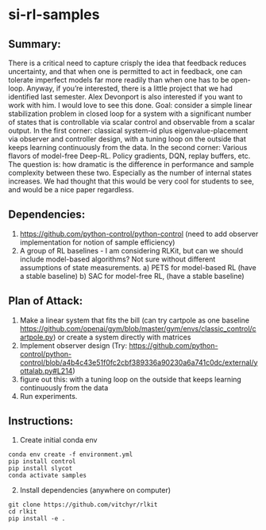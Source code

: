 # si-rl-samples

Summary:
--------

There is a critical need to capture crisply the idea that feedback reduces uncertainty, and that when one is permitted to act in feedback, one can tolerate imperfect models far more readily than when one has to be open-loop.
Anyway, if you’re interested, there is a little project that we had identified last semester. Alex Devonport is also interested if you want to work with him. I would love to see this done.
Goal: consider a simple linear stabilization problem in closed loop for a system with a significant number of states that is controllable via scalar control and observable from a scalar output.
In the first corner: classical system-id plus eigenvalue-placement via observer and controller design, with a tuning loop on the outside that keeps learning continuously from the data.
In the second corner: Various flavors of model-free Deep-RL. Policy gradients, DQN, replay buffers, etc.
The question is: how dramatic is the difference in performance and sample complexity between these two.  Especially as the number of internal states increases.
We had thought that this would be very cool for students to see, and would be a nice paper regardless.

Dependencies:
-------------
1. https://github.com/python-control/python-control (need to add observer implementation for notion of sample efficiency)
2. A group of RL baselines - I am considering RLKit, but can we should include model-based algorithms? Not sure without different assumptions of state measurements.
  a) PETS for model-based RL (have a stable baseline)
  b) SAC for model-free RL, (have a stable baseline)

Plan of Attack:
---------------
1. Make a linear system that fits the bill (can try cartpole as one baseline https://github.com/openai/gym/blob/master/gym/envs/classic_control/cartpole.py) or create a system directly with matrices
2. Implement observer design (Try: https://github.com/python-control/python-control/blob/a4b4c43e51f0fc2cbf389336a90230a6a741c0dc/external/yottalab.py#L214)
3. figure out this: with a tuning loop on the outside that keeps learning continuously from the data
4. Run experiments.


Instructions:
-----------------
1. Create initial conda env
```
conda env create -f environment.yml
pip install control 
pip install slycot
conda activate samples
```
2. Install dependencies (anywhere on computer)
```
git clone https://github.com/vitchyr/rlkit
cd rlkit 
pip install -e .
```
